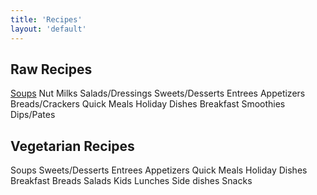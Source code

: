 ```yaml
---
title: 'Recipes'
layout: 'default'
---
```


Raw Recipes
-----------

[Soups](/recipes/soups.html)
Nut Milks
Salads/Dressings
Sweets/Desserts
Entrees
Appetizers
Breads/Crackers
Quick Meals
Holiday Dishes
Breakfast
Smoothies
Dips/Pates

Vegetarian Recipes
-----------

Soups
Sweets/Desserts
Entrees
Appetizers
Quick Meals
Holiday Dishes
Breakfast
Breads
Salads
Kids Lunches
Side dishes
Snacks